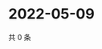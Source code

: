 # 2022-05-09

共 0 条

<!-- BEGIN WEIBO -->
<!-- 最后更新时间 Mon May 09 2022 06:15:36 GMT+0800 (China Standard Time) -->

<!-- END WEIBO -->
